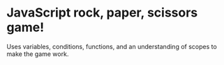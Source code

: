 # JavaScript rock, paper, scissors game!
Uses variables, conditions, functions, and an understanding of scopes to make the game work.

